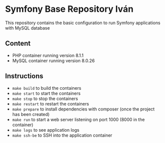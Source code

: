 # Symfony Base Repository Iván

This repository contains the basic configuration to run Symfony applications with MySQL database

## Content
- PHP container running version 8.1.1
- MySQL container running version 8.0.26

## Instructions
- `make build` to build the containers
- `make start` to start the containers
- `make stop` to stop the containers
- `make restart` to restart the containers
- `make prepare` to install dependencies with composer (once the project has been created)
- `make run` to start a web server listening on port 1000 (8000 in the container)
- `make logs` to see application logs
- `make ssh-be` to SSH into the application container
